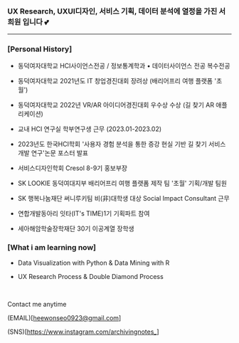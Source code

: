 ### UX Research, UXUI디자인, 서비스 기획, 데이터 분석에 열정을 가진 서희원 입니다 💕

------------------------------------

### [Personal History]
* 동덕여자대학교 HCI사이언스전공 / 정보통계학과 • 데이터사이언스 전공 복수전공

* 동덕여자대학교 2021년도 IT 창업경진대회 장려상 (배리어프리 여행 플랫폼 '초월')

* 동덕여자대학교 2022년 VR/AR 아이디어경진대회 우수상 수상 (길 찾기 AR 애플리케이션)

* 교내 HCI 연구실 학부연구생 근무 (2023.01-2023.02)

* 2023년도 한국HCI학회 '사용자 경험 분석을 통한 증강 현실 기반 길 찾기 서비스 개발 연구'논문 포스터 발표

* 서비스디자인학회 Cresol 8-9기 홍보부장

* SK LOOKIE 동덕여대지부 배리어프리 여행 플랫폼 제작 팀 '초월' 기획/개발 팀원 

* SK 행복나눔재단 써니루키팀 비(非)대학생 대상 Social Impact Consultant 근무

* 연합개발동아리 잇타(IT's TIME)1기 기획파트 참여

* 세아해암학술장학재단 30기 이공계열 장학생

### [What i am learning now]
* Data Visualization with Python & Data Mining with R

* UX Research Process & Double Diamond Process

<br />

Contact me anytime

(EMAIL)[heewonseo0923@gmail.com]

(SNS)[https://www.instagram.com/archivingnotes_]




